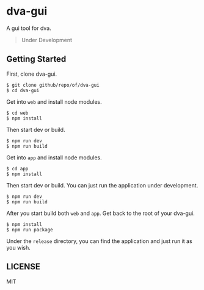 # dva-gui
A gui tool for dva.

> Under Development

## Getting Started

First, clone dva-gui.

```
$ git clone github/repo/of/dva-gui
$ cd dva-gui
```

Get into `web` and install node modules.
```
$ cd web
$ npm install
```

Then start dev or build.
```
$ npm run dev
$ npm run build
```

Get into `app` and install node modules.
```
$ cd app
$ npm install
```

Then start dev or build. You can just run the application under development.
```
$ npm run dev
$ npm run build
```

After you start build both `web` and `app`. Get back to the root of your dva-gui.
```
$ npm install
$ npm run package
```

Under the `release` directory, you can find the application and just run it as you wish.

## LICENSE

MIT